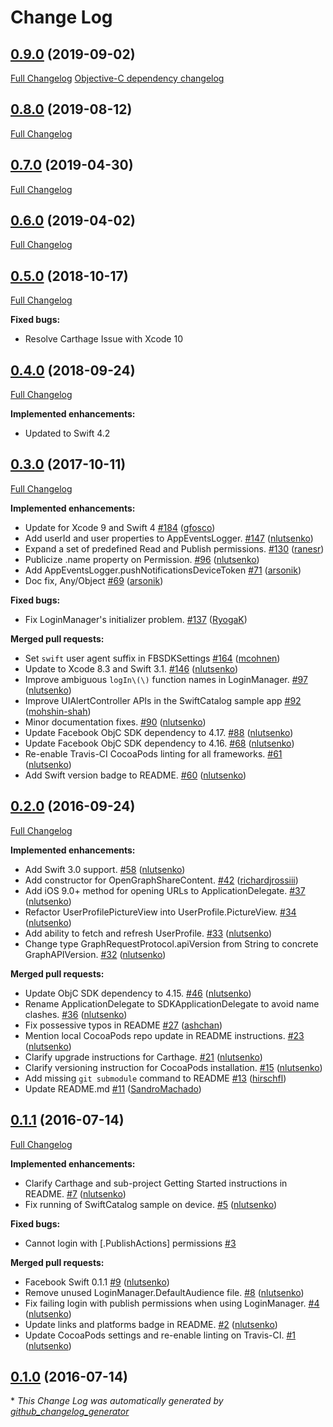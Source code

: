# Change Log

## [0.9.0](https://github.com/facebook/facebook-swift-sdk/tree/v0.9.0) (2019-09-02)

[Full Changelog](https://github.com/facebook/facebook-swift-sdk/compare/v0.8.0...v0.9.0)
[Objective-C dependency changelog](https://github.com/facebook/facebook-objc-sdk/blob/master/CHANGELOG.md#550)

## [0.8.0](https://github.com/facebook/facebook-swift-sdk/tree/v0.8.0) (2019-08-12)

[Full Changelog](https://github.com/facebook/facebook-swift-sdk/compare/v0.7.0...v0.8.0)

## [0.7.0](https://github.com/facebook/facebook-swift-sdk/tree/v0.7.0) (2019-04-30)

[Full Changelog](https://github.com/facebook/facebook-swift-sdk/compare/v0.6.0...v0.7.0)

## [0.6.0](https://github.com/facebook/facebook-swift-sdk/tree/v0.6.0) (2019-04-02)

[Full Changelog](https://github.com/facebook/facebook-swift-sdk/compare/0.5.0...v0.6.0)

## [0.5.0](https://github.com/facebook/facebook-swift-sdk/tree/0.5.0) (2018-10-17)

[Full Changelog](https://github.com/facebook/facebook-swift-sdk/compare/0.4.0...0.5.0)

**Fixed bugs:**

- Resolve Carthage Issue with Xcode 10

## [0.4.0](https://github.com/facebook/facebook-swift-sdk/tree/0.4.0) (2018-09-24)

[Full Changelog](https://github.com/facebook/facebook-swift-sdk/compare/0.3.0...0.4.0)

**Implemented enhancements:**

- Updated to Swift 4.2

## [0.3.0](https://github.com/facebook/facebook-swift-sdk/tree/0.3.0) (2017-10-11)

[Full Changelog](https://github.com/facebook/facebook-swift-sdk/compare/0.2.0...0.3.0)

**Implemented enhancements:**

- Update for Xcode 9 and Swift 4 [\#184](https://github.com/facebook/facebook-swift-sdk/pull/184)
  ([gfosco](https://github.com/gfosco))
- Add userId and user properties to AppEventsLogger. [\#147](https://github.com/facebook/facebook-swift-sdk/pull/147)
  ([nlutsenko](https://github.com/nlutsenko))
- Expand a set of predefined Read and Publish permissions.
  [\#130](https://github.com/facebook/facebook-swift-sdk/pull/130) ([ranesr](https://github.com/ranesr))
- Publicize .name property on Permission. [\#96](https://github.com/facebook/facebook-swift-sdk/pull/96)
  ([nlutsenko](https://github.com/nlutsenko))
- Add AppEventsLogger.pushNotificationsDeviceToken [\#71](https://github.com/facebook/facebook-swift-sdk/pull/71)
  ([arsonik](https://github.com/arsonik))
- Doc fix, Any/Object [\#69](https://github.com/facebook/facebook-swift-sdk/pull/69)
  ([arsonik](https://github.com/arsonik))

**Fixed bugs:**

- Fix LoginManager's initializer problem. [\#137](https://github.com/facebook/facebook-swift-sdk/pull/137)
  ([RyogaK](https://github.com/RyogaK))

**Merged pull requests:**

- Set `swift` user agent suffix in FBSDKSettings [\#164](https://github.com/facebook/facebook-swift-sdk/pull/164)
  ([mcohnen](https://github.com/mcohnen))
- Update to Xcode 8.3 and Swift 3.1. [\#146](https://github.com/facebook/facebook-swift-sdk/pull/146)
  ([nlutsenko](https://github.com/nlutsenko))
- Improve ambiguous `logIn\(\)` function names in LoginManager.
  [\#97](https://github.com/facebook/facebook-swift-sdk/pull/97) ([nlutsenko](https://github.com/nlutsenko))
- Improve UIAlertController APIs in the SwiftCatalog sample app
  [\#92](https://github.com/facebook/facebook-swift-sdk/pull/92) ([mohshin-shah](https://github.com/mohshin-shah))
- Minor documentation fixes. [\#90](https://github.com/facebook/facebook-swift-sdk/pull/90)
  ([nlutsenko](https://github.com/nlutsenko))
- Update Facebook ObjC SDK dependency to 4.17. [\#88](https://github.com/facebook/facebook-swift-sdk/pull/88)
  ([nlutsenko](https://github.com/nlutsenko))
- Update Facebook ObjC SDK dependency to 4.16. [\#68](https://github.com/facebook/facebook-swift-sdk/pull/68)
  ([nlutsenko](https://github.com/nlutsenko))
- Re-enable Travis-CI CocoaPods linting for all frameworks.
  [\#61](https://github.com/facebook/facebook-swift-sdk/pull/61) ([nlutsenko](https://github.com/nlutsenko))
- Add Swift version badge to README. [\#60](https://github.com/facebook/facebook-swift-sdk/pull/60)
  ([nlutsenko](https://github.com/nlutsenko))

## [0.2.0](https://github.com/facebook/facebook-swift-sdk/tree/0.2.0) (2016-09-24)

[Full Changelog](https://github.com/facebook/facebook-swift-sdk/compare/0.1.1...0.2.0)

**Implemented enhancements:**

- Add Swift 3.0 support. [\#58](https://github.com/facebook/facebook-swift-sdk/pull/58)
  ([nlutsenko](https://github.com/nlutsenko))
- Add constructor for OpenGraphShareContent. [\#42](https://github.com/facebook/facebook-swift-sdk/pull/42)
  ([richardjrossiii](https://github.com/richardjrossiii))
- Add iOS 9.0+ method for opening URLs to ApplicationDelegate.
  [\#37](https://github.com/facebook/facebook-swift-sdk/pull/37) ([nlutsenko](https://github.com/nlutsenko))
- Refactor UserProfilePictureView into UserProfile.PictureView.
  [\#34](https://github.com/facebook/facebook-swift-sdk/pull/34) ([nlutsenko](https://github.com/nlutsenko))
- Add ability to fetch and refresh UserProfile. [\#33](https://github.com/facebook/facebook-swift-sdk/pull/33)
  ([nlutsenko](https://github.com/nlutsenko))
- Change type GraphRequestProtocol.apiVersion from String to concrete GraphAPIVersion.
  [\#32](https://github.com/facebook/facebook-swift-sdk/pull/32) ([nlutsenko](https://github.com/nlutsenko))

**Merged pull requests:**

- Update ObjC SDK dependency to 4.15. [\#46](https://github.com/facebook/facebook-swift-sdk/pull/46)
  ([nlutsenko](https://github.com/nlutsenko))
- Rename ApplicationDelegate to SDKApplicationDelegate to avoid name clashes.
  [\#36](https://github.com/facebook/facebook-swift-sdk/pull/36) ([nlutsenko](https://github.com/nlutsenko))
- Fix possessive typos in README [\#27](https://github.com/facebook/facebook-swift-sdk/pull/27)
  ([ashchan](https://github.com/ashchan))
- Mention local CocoaPods repo update in README instructions.
  [\#23](https://github.com/facebook/facebook-swift-sdk/pull/23) ([nlutsenko](https://github.com/nlutsenko))
- Clarify upgrade instructions for Carthage. [\#21](https://github.com/facebook/facebook-swift-sdk/pull/21)
  ([nlutsenko](https://github.com/nlutsenko))
- Clarify versioning instruction for CocoaPods installation.
  [\#15](https://github.com/facebook/facebook-swift-sdk/pull/15) ([nlutsenko](https://github.com/nlutsenko))
- Add missing `git submodule` command to README [\#13](https://github.com/facebook/facebook-swift-sdk/pull/13)
  ([hirschfl](https://github.com/hirschfl))
- Update README.md [\#11](https://github.com/facebook/facebook-swift-sdk/pull/11)
  ([SandroMachado](https://github.com/SandroMachado))

## [0.1.1](https://github.com/facebook/facebook-swift-sdk/tree/0.1.1) (2016-07-14)

[Full Changelog](https://github.com/facebook/facebook-swift-sdk/compare/0.1.0...0.1.1)

**Implemented enhancements:**

- Clarify Carthage and sub-project Getting Started instructions in README.
  [\#7](https://github.com/facebook/facebook-swift-sdk/pull/7) ([nlutsenko](https://github.com/nlutsenko))
- Fix running of SwiftCatalog sample on device. [\#5](https://github.com/facebook/facebook-swift-sdk/pull/5)
  ([nlutsenko](https://github.com/nlutsenko))

**Fixed bugs:**

- Cannot login with \[.PublishActions\] permissions [\#3](https://github.com/facebook/facebook-swift-sdk/issues/3)

**Merged pull requests:**

- Facebook Swift 0.1.1 [\#9](https://github.com/facebook/facebook-swift-sdk/pull/9)
  ([nlutsenko](https://github.com/nlutsenko))
- Remove unused LoginManager.DefaultAudience file. [\#8](https://github.com/facebook/facebook-swift-sdk/pull/8)
  ([nlutsenko](https://github.com/nlutsenko))
- Fix failing login with publish permissions when using LoginManager.
  [\#4](https://github.com/facebook/facebook-swift-sdk/pull/4) ([nlutsenko](https://github.com/nlutsenko))
- Update links and platforms badge in README. [\#2](https://github.com/facebook/facebook-swift-sdk/pull/2)
  ([nlutsenko](https://github.com/nlutsenko))
- Update CocoaPods settings and re-enable linting on Travis-CI.
  [\#1](https://github.com/facebook/facebook-swift-sdk/pull/1) ([nlutsenko](https://github.com/nlutsenko))

## [0.1.0](https://github.com/facebook/facebook-swift-sdk/tree/0.1.0) (2016-07-14)

\* _This Change Log was automatically generated by
[github_changelog_generator](https://github.com/skywinder/Github-Changelog-Generator)_
